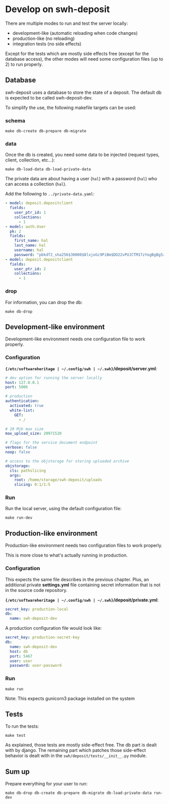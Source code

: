 # Develop on swh-deposit

There are multiple modes to run and test the server locally:
- development-like (automatic reloading when code changes)
- production-like (no reloading)
- integration tests (no side effects)

Except for the tests which are mostly side effects free (except for
the database access), the other modes will need some configuration
files (up to 2) to run properly.

## Database

swh-deposit uses a database to store the state of a deposit.
The default db is expected to be called swh-deposit-dev.

To simplify the use, the following makefile targets can be used:

### schema

``` Shell
make db-create db-prepare db-migrate
```

### data

Once the db is created, you need some data to be injected (request
types, client, collection, etc...):

``` Shell
make db-load-data db-load-private-data
```

The private data are about having a user (`hal`) with a password
(`hal`) who can access a collection (`hal`).

Add the following to `../private-data.yaml`:

``` YAML
- model: deposit.depositclient
  fields:
    user_ptr_id: 1
    collections:
      - 1
- model: auth.User
  pk: 2
  fields:
    first_name: hal
    last_name: hal
    username: hal
    password: "pbkdf2_sha256$30000$8lxjoGc9PiBm$DO22vPUJCTM17zYogBgBg5zr/97lH4pw10Mqwh85yUM="
- model: deposit.depositclient
  fields:
    user_ptr_id: 2
    collections:
      - 1

```

### drop

For information, you can drop the db:

``` Shell
make db-drop
```

## Development-like environment

Development-like environment needs one configuration file to work
properly.

### Configuration

**`{/etc/softwareheritage | ~/.config/swh | ~/.swh}`/deposit/server.yml**:

``` YAML
# dev option for running the server locally
host: 127.0.0.1
port: 5006

# production
authentication:
  activated: true
  white-list:
    GET:
      - /

# 20 Mib max size
max_upload_size: 20971520

# flags for the service document endpoint
verbose: false
noop: false

# access to the objstorage for storing uploaded archive
objstorage:
  cls: pathslicing
  args:
    root: /home/storage/swh-deposit/uploads
    slicing: 0:1/1:5
```

### Run

Run the local server, using the default configuration file:

``` Shell
make run-dev
```

## Production-like environment

Production-like environment needs two configuration files to work
properly.

This is more close to what's actually running in production.

### Configuration

This expects the same file describes in the previous chapter.  Plus,
an additional private **settings.yml** file containing secret
information that is not in the source code repository.

**`{/etc/softwareheritage | ~/.config/swh | ~/.swh}`/deposit/private.yml**:

``` YAML
secret_key: production-local
db:
  name: swh-deposit-dev
```

A production configuration file would look like:

``` YAML
secret_key: production-secret-key
db:
  name: swh-deposit-dev
  host: db
  port: 5467
  user: user
  password: user-password
```

### Run

``` Shell
make run
```

Note: This expects gunicorn3 package installed on the system

## Tests

To run the tests:
``` Shell
make test
```

As explained, those tests are mostly side-effect free.  The db part is
dealt with by django. The remaining part which patches those
side-effect behavior is dealt with in the
`swh/deposit/tests/__init__.py` module.

## Sum up

Prepare everything for your user to run:

``` Shell
make db-drop db-create db-prepare db-migrate db-load-private-data run-dev
```
